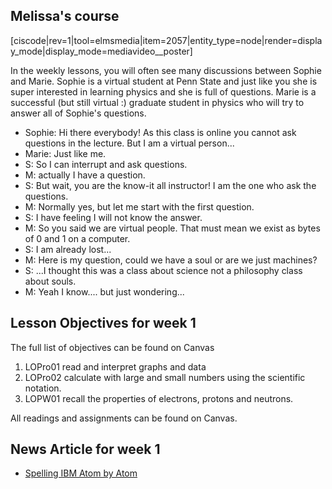 ## Melissa's course

[ciscode|rev=1|tool=elmsmedia|item=2057|entity_type=node|render=display_mode|display_mode=mediavideo__poster]

In the weekly lessons, you will often see many discussions between Sophie and Marie. Sophie is a virtual student at Penn State and just like you she is super interested in learning physics and she is full of questions. Marie is a successful (but still virtual :) graduate student in physics who will try to answer all of Sophie's questions.

- Sophie: Hi there everybody! As this class is online you cannot ask questions in the lecture. But I am a virtual person...
- Marie: Just like me.
- S: So I can interrupt and ask questions.
- M: actually I have a question.
- S: But wait, you are the know-it all instructor! I am the one who ask the questions.
- M: Normally yes, but let me start with the first question.
- S: I have feeling I will not know the answer.
- M: So you said we are virtual people. That must mean we exist as bytes of 0 and 1 on a computer.
- S: I am already lost...
- M: Here is my question, could we have a soul or are we just machines?
- S: ...I thought this was a class about science not a philosophy class about souls.
- M: Yeah I know.... but just wondering...


## Lesson Objectives for week 1

The full list of objectives can be found on Canvas

1. LOPro01 read and interpret graphs and data
2. LOPro02 calculate with large and small numbers using the scientific notation.
3. LOPW01 recall the properties of electrons, protons and neutrons. 

All readings and assignments can be found on Canvas. 

## News Article for week 1

- [Spelling IBM Atom by Atom](http://www.nytimes.com/1990/04/05/us/2-researchers-spell-ibm-atom-by-atom.html?pagewanted=print&src=pm)
